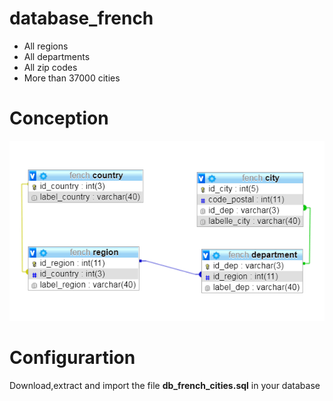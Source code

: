 # database_french

- All regions
- All departments
- All zip codes
- More than 37000 cities

# Conception
![conception](conception.png)

# Configurartion

Download,extract and import the file **db_french_cities.sql** in your database
